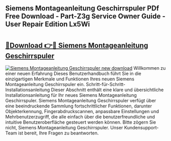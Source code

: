 ## Siemens Montageanleitung Geschirrspuler PDf Free Download - Part-Z3g Service Owner Guide - User Repair Edition Lx5Wi

# <h2><a href="http://df6h1z.blite.top/?on=Siemens+Montageanleitung+Geschirrspuler">🔗Download 👉🔴 Siemens Montageanleitung Geschirrspuler</a></h2>

[![Siemens Montageanleitung Geschirrspuler new download](https://i.imgur.com/lujVjoI.png)](http://df6h1z.blite.top/?on=Siemens+Montageanleitung+Geschirrspuler)
Willkommen zu einer neuen Erfahrung Dieses Benutzerhandbuch führt Sie in die einzigartigen Merkmale und Funktionen Ihres neuen Siemens Montageanleitung Geschirrspuler ein. Schritt-für-Schritt-Installationsanleitung Dieser Abschnitt enthält eine klare und übersichtliche Installationsanleitung für Ihr neues Siemens Montageanleitung Geschirrspuler. Siemens Montageanleitung Geschirrspuler verfügt über eine beeindruckende Sammlung fortschrittlicher Funktionen, darunter Objekterkennung, Fingerabdruckscannen, anpassbare Einstellungen und Mehrbenutzerzugriff, die alle einfach über die benutzerfreundliche und intuitive Benutzeroberfläche gesteuert werden können. Bitte zögern Sie nicht, Siemens Montageanleitung Geschirrspuler. Unser Kundensupport-Team ist bereit, Ihre Fragen zu beantworten.
